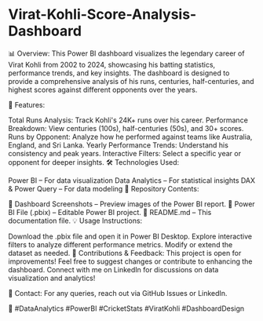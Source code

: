 # Virat-Kohli-Score-Analysis-Dashboard

📊 Overview:
This Power BI dashboard visualizes the legendary career of Virat Kohli from 2002 to 2024, showcasing his batting statistics, performance trends, and key insights. The dashboard is designed to provide a comprehensive analysis of his runs, centuries, half-centuries, and highest scores against different opponents over the years.

🚀 Features:

Total Runs Analysis: Track Kohli's 24K+ runs over his career.
Performance Breakdown: View centuries (100s), half-centuries (50s), and 30+ scores.
Runs by Opponent: Analyze how he performed against teams like Australia, England, and Sri Lanka.
Yearly Performance Trends: Understand his consistency and peak years.
Interactive Filters: Select a specific year or opponent for deeper insights.
🛠 Technologies Used:

Power BI – For data visualization
Data Analytics – For statistical insights
DAX & Power Query – For data modeling
📂 Repository Contents:

📁 Dashboard Screenshots – Preview images of the Power BI report.
📂 Power BI File (.pbix) – Editable Power BI project.
📄 README.md – This documentation file.
💡 Usage Instructions:

Download the .pbix file and open it in Power BI Desktop.
Explore interactive filters to analyze different performance metrics.
Modify or extend the dataset as needed.
📢 Contributions & Feedback:
This project is open for improvements! Feel free to suggest changes or contribute to enhancing the dashboard. Connect with me on LinkedIn for discussions on data visualization and analytics!

📩 Contact:
For any queries, reach out via GitHub Issues or LinkedIn.

🚀 #DataAnalytics #PowerBI #CricketStats #ViratKohli #DashboardDesign

